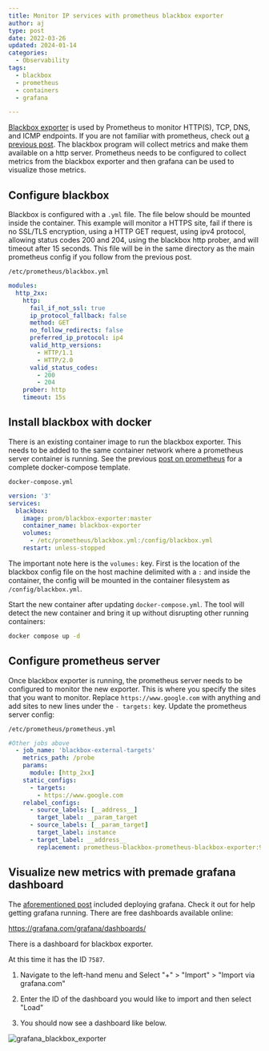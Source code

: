 ```yaml
---
title: Monitor IP services with prometheus blackbox exporter
author: aj
type: post
date: 2022-03-26
updated: 2024-01-14
categories:
  - Observability
tags:
  - blackbox
  - prometheus
  - containers
  - grafana

---
```


[Blackbox exporter][1] is used by Prometheus to monitor HTTP(S), TCP, DNS, and ICMP endpoints. If you are not familiar with prometheus, check out [a previous post][2]. The blackbox program will collect metrics and make them available on a http server. Prometheus needs to be configured to collect metrics from the blackbox exporter and then grafana can be used to visualize those metrics.

## Configure blackbox

Blackbox is configured with a `.yml` file. The file below should be mounted inside the container. This example will monitor a HTTPS site, fail if there is no SSL/TLS encryption, using a HTTP GET request, using ipv4 protocol, allowing status codes 200 and 204, using the blackbox http prober, and will timeout after 15 seconds. This file will be in the same directory as the main prometheus config if you follow from the previous post.

`/etc/prometheus/blackbox.yml`

```yaml
modules:
  http_2xx:
    http:
      fail_if_not_ssl: true
      ip_protocol_fallback: false
      method: GET
      no_follow_redirects: false
      preferred_ip_protocol: ip4
      valid_http_versions:
        - HTTP/1.1
        - HTTP/2.0
      valid_status_codes:
        - 200
        - 204
    prober: http
    timeout: 15s
```

## Install blackbox with docker

There is an existing container image to run the blackbox exporter. This needs to be added to the same container network where a prometheus server container is running. See the previous [post on prometheus][2] for a complete docker-compose template.

`docker-compose.yml`

```yaml
version: '3'
services:
  blackbox:
    image: prom/blackbox-exporter:master
    container_name: blackbox-exporter
    volumes:
      - /etc/prometheus/blackbox.yml:/config/blackbox.yml
    restart: unless-stopped
```

The important note here is the `volumes:` key. First is the location of the blackbox config file on the host machine delimited with a `:` and inside the container, the config will be mounted in the container filesystem as `/config/blackbox.yml`.

Start the new container after updating `docker-compose.yml`. The tool will detect the new container and bring it up without disrupting other running containers:

```bash
docker compose up -d
```

## Configure prometheus server

Once blackbox exporter is running, the prometheus server needs to be configured to monitor the new exporter. This is where you specify the sites that you want to monitor. Replace `https://www.google.com` with anything and add sites to new lines under the `- targets:` key. Update the prometheus server config:

`/etc/prometheus/prometheus.yml`

```yaml
#Other jobs above
  - job_name: 'blackbox-external-targets'
    metrics_path: /probe
    params:
      module: [http_2xx]
    static_configs:
      - targets:
        - https://www.google.com
    relabel_configs:
      - source_labels: [__address__]
        target_label: __param_target
      - source_labels: [__param_target]
        target_label: instance
      - target_label: __address__
        replacement: prometheus-blackbox-prometheus-blackbox-exporter:9115
  ```

## Visualize new metrics with premade grafana dashboard

The [aforementioned post][2] included deploying grafana. Check it out for help getting grafana running. There are free dashboards available online:

https://grafana.com/grafana/dashboards/

There is a dashboard for blackbox exporter.

At this time it has the ID `7587`.

1. Navigate to the left-hand menu and Select "+" > "Import" > "Import via grafana.com"

2. Enter the ID of the dashboard you would like to import and then select "Load"

3. You should now see a dashboard like below.

![grafana_blackbox_exporter](/images/grafana_blackbox_exporter.png)

 [1]: https://github.com/prometheus/blackbox_exporter
 [2]: /posts/prometheus/